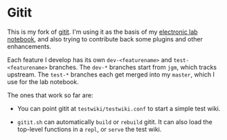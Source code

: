 Gitit
=====

This is my fork of [gitit][1].
I'm using it as the basis of my [electronic lab notebook][2],
and also trying to contribute back some plugins and other
enhancements.

Each feature I develop has its own `dev-<featurename>`
and `test-<featurename>` branches. The `dev-*` branches
start from `jgm`, which tracks upstream.
The `test-*` branches each get merged into my `master`,
which I use for the lab notebook.

The ones that work so far are:

* You can point gitit at `testwiki/testwiki.conf` to start a
  simple test wiki.

* `gitit.sh` can automatically `build` or  `rebuild` gitit.
  It can also load the top-level functions in a  `repl`,
  or `serve` the test wiki.


[1]: http://github.com/jgm/gitit
[2]: https://github.com/jefdaj/jeffwiki
